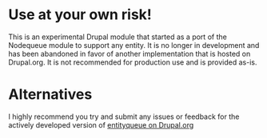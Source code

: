 Use at your own risk!
=====================

This is an experimental Drupal module that started as a port of the Nodequeue
module to support any entity. It is no longer in development and has been
abandoned in favor of another implementation that is hosted on Drupal.org. It is
not recommended for production use and is provided as-is.

Alternatives
============

I highly recommend you try and submit any issues or feedback for the actively
developed version of [entityqueue on Drupal.org](https://drupal.org/sandbox/amateescu/1429904)

